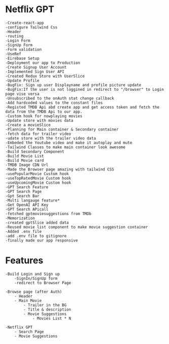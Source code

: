 # Netflix GPT

    -Create-react-app
    -configure Tailwind Css
    -Header
    -routing
    -Login Form
    -SignUp Form
    -Form validation
    -UseRef
    -Eirebase Setup
    -Deployment our app to Production
    -Create Signup User Account
    -Implemented Sign User API
    -Created Redux Store with UserSlice
    -Update Profile
    -BugFix: Sign up user Displayname and profile picture update
    -BugFix:If the user is not loggined in redirect to "/browser" to Login page vise versa
    -Unsubscribed to the onAuth stat change callback
    -Add hardcoded values to the constant files
    -Registed TMDB Api abd create app and get access token and fetch the data from the TMDB Api to our app.
    -Custom hook for nowplaying movies
    -Update store with movies data
    -Create a movieSlice
    -Planning for Main container & Secondary container
    -fetch data for trailer video
    -udate store with the trailer video data
    -Embeded the Youtube video and make it autoplay and mute
    -Tailwind Classes to make main container look awesome
    -Build Secondary Component
    -Build Movie List
    -Build Movie card
    -TMDB Image CDN Url
    -Made the Browser page amazing with tailwind CSS
    -usePopularMovie Custom hook
    -useTopRatedMovie Custom hook
    -useUpcomingMovie Custom hook
    -GPT Search Feature
    -GPT Search Page
    -Gpt Search Bar
    -Multi langauge feature*
    -Get OpenAI API Key
    -GPT Search APicall
    -fetched gptmoviesuggestions from TMDb
    -Memorization
    -created gptSlice added data
    -Reused movie list component to make movie suggestion container
    -Added .env file
    -add .env file to gitignore
    -finally made our app responsive

# Features

    -Build Login and Sign up
        -SignIn/SignUp form
        -redirect to Browser Page

    -Browse page (after Auth)
        - Header
        - Main Movie
            - Trailer in the BG
            - Title & description
            - Movie Suggestions
                - Movies List * N

    -Netflix GPT
        - Search Page
        - Movie Suggestions
